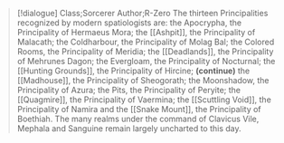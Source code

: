 >[!dialogue] Class;Sorcerer Author;R-Zero
The thirteen Principalities recognized by modern spatiologists are: 
the Apocrypha, the Principality of Hermaeus Mora; the [[Ashpit]], the Principality of Malacath; the Coldharbour, the Principality of Molag Bal; the Colored Rooms, the Principality of Meridia; the [[Deadlands]], the Principality of Mehrunes Dagon; the Evergloam, the Principality of Nocturnal; the [[Hunting Grounds]], the Principality of Hircine; 
**(continue)**
the [[Madhouse]], the Principality of Sheogorath; the Moonshadow, the Principality of Azura; the Pits, the Principality of Peryite; the [[Quagmire]], the Principality of Vaermina; the [[Scuttling Void]], the Principality of Namira and the [[Snake Mount]], the Principality of Boethiah.
The many realms under the command of Clavicus Vile, Mephala and Sanguine remain largely uncharted to this day.
 
